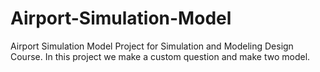 # Airport-Simulation-Model
Airport Simulation Model Project for Simulation and Modeling Design Course. In this project we make a custom question and make two model.
